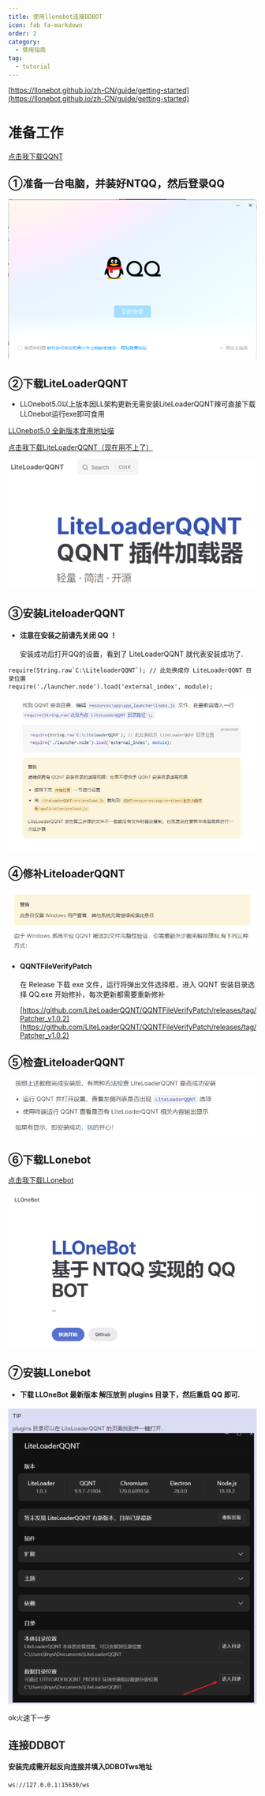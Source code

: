 ```yaml
---
title: 使用llonebot连接DDBOT
icon: fab fa-markdown
order: 2
category:
  - 使用指南
tag:
  - tutorial
---
```


[https://llonebot.github.io/zh-CN/guide/getting-started](https://llonebot.github.io/zh-CN/guide/getting-started)

# 准备工作

[点击我下载QQNT](https://dldir1.qq.com/qqfile/qq/QQNT/Windows/QQ_9.9.10_240523_x64_01.exe)
## ①准备一台电脑，并装好NTQQ，然后登录QQ


![](../img/NTQQ.png)

## ②下载LiteLoaderQQNT
- LLOnebot5.0以上版本因LL架构更新无需安装LiteLoaderQQNT辣可直接下载LLOnebot运行exe即可食用
  
[LLOnebot5.0 全新版本食用地址喵](https://llonebot.github.io/zh-CN/guide/getting-started)

[点击我下载LiteLoaderQQNT（现在用不上了）](https://github.com/LiteLoaderQQNT/LiteLoaderQQNT/releases)

![](../img/LiteLoaderQQNT.png)

## ③安装LiteloaderQQNT

  - #### 注意在安装之前请先关闭 QQ ！
      安装成功后打开QQ的设置，看到了 LiteLoaderQQNT 就代表安装成功了.

```
require(String.raw`C:\LiteloaderQQNT`); // 此处换成你 LiteLoaderQQNT 目录位置
require('./launcher.node').load('external_index', module);
```

![](../img/安装LiteloaderQQNT.png)

## ④修补LiteloaderQQNT

![](../img/修补Liteloader.png)

 - #### QQNTFileVerifyPatch

     在 Release 下载 exe 文件，运行将弹出文件选择框，进入 QQNT 安装目录选择 QQ.exe 开始修补，每次更新都需要重新修补
   
     [https://github.com/LiteLoaderQQNT/QQNTFileVerifyPatch/releases/tag/Patcher_v1.0.2](https://github.com/LiteLoaderQQNT/QQNTFileVerifyPatch/releases/tag/Patcher_v1.0.2)

## ⑤检查LiteloaderQQNT

![](../img/检查Liteloader.png)

## ⑥下载LLonebot
[点击我下载LLonebot](https://github.com/LLOneBot/LLOneBot/releases)

![](../img/LLonebot.png)

## ⑦安装LLonebot
  - #### 下载 LLOneBot 最新版本 解压放到 plugins 目录下，然后重启 QQ 即可.

![](../img/安装LLonebot.png)

ok火速下一步



## 连接DDBOT

#### 安装完成需开起反向连接并填入DDBOTws地址

```
ws://127.0.0.1:15630/ws
```
